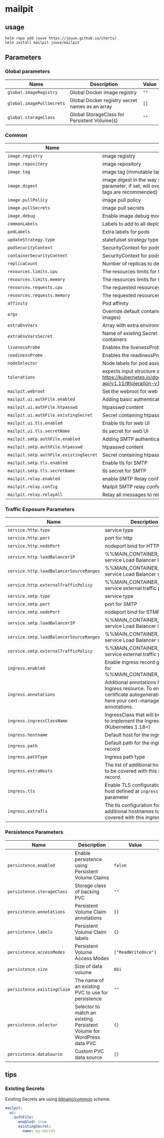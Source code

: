 # mailpit

## usage

```console
helm repo add jouve https://jouve.github.io/charts/
helm install mailpit jouve/mailpit
```

## Parameters

### Global parameters

| Name                      | Description                                     | Value |
| ------------------------- | ----------------------------------------------- | ----- |
| `global.imageRegistry`    | Global Docker image registry                    | `""`  |
| `global.imagePullSecrets` | Global Docker registry secret names as an array | `[]`  |
| `global.storageClass`     | Global StorageClass for Persistent Volume(s)    | `""`  |

### Common

| Name                                   | Description                                                                                                                                | Value             |
| -------------------------------------- | ------------------------------------------------------------------------------------------------------------------------------------------ | ----------------- |
| `image.registry`                       | image registry                                                                                                                             | `docker.io`       |
| `image.repository`                     | image repository                                                                                                                           | `axllent/mailpit` |
| `image.tag`                            | image tag (immutable tags are recommended)                                                                                                 | `v1.17.1`         |
| `image.digest`                         | image digest in the way sha256:aa.... Please note this parameter, if set, will override the tag image tag (immutable tags are recommended) | `""`              |
| `image.pullPolicy`                     | image pull policy                                                                                                                          | `IfNotPresent`    |
| `image.pullSecrets`                    | image pull secrets                                                                                                                         | `[]`              |
| `image.debug`                          | Enable image debug mode                                                                                                                    | `false`           |
| `commonLabels`                         | Labels to add to all deployed objects                                                                                                      | `{}`              |
| `podLabels`                            | Extra labels for pods                                                                                                                      | `{}`              |
| `updateStrategy.type`                  | statefulset strategy type                                                                                                                  | `RollingUpdate`   |
| `podSecurityContext`                   | SecurityContext for pods                                                                                                                   | `{}`              |
| `containerSecurityContext`             | SecurityContext for pods                                                                                                                   | `{}`              |
| `replicaCount`                         | Number of replicas to deploy                                                                                                               | `1`               |
| `resources.limits.cpu`                 | The resources limits for the containers                                                                                                    | `100m`            |
| `resources.limits.memory`              | The resources limits for the containers                                                                                                    | `64Mi`            |
| `resources.requests.cpu`               | The requested resources for the containers                                                                                                 | `5m`              |
| `resources.requests.memory`            | The requested resources for the containers                                                                                                 | `4Mi`             |
| `affinity`                             | Pod affinity                                                                                                                               | `{}`              |
| `args`                                 | Override default container args (useful when using custom images)                                                                          | `[]`              |
| `extraEnvVars`                         | Array with extra environment variables to add to nodes                                                                                     | `[]`              |
| `extraEnvVarsSecret`                   | Name of existing Secret containing extra env vars for containers                                                                           | `""`              |
| `livenessProbe`                        | Enables the livenessProbe for mailpit                                                                                                      | `{}`              |
| `readinessProbe`                       | Enables the readinessProbe for mailpit                                                                                                     | `{}`              |
| `nodeSelector`                         | Node labels for pod assignment                                                                                                             | `{}`              |
| `tolerations`                          | expects input structure as per specification https://kubernetes.io/docs/reference/generated/kubernetes-api/v1.11/#toleration-v1-core       | `[]`              |
| `mailpit.webroot`                      | Set the webroot for web UI & API                                                                                                           | `/`               |
| `mailpit.ui.authFile.enabled`          | Adding basic authentication to web UI                                                                                                      | `false`           |
| `mailpit.ui.authFile.htpasswd`         | htpasswd content                                                                                                                           | `""`              |
| `mailpit.ui.authFile.existingSecret`   | Secret containing htpasswd content                                                                                                         | `{}`              |
| `mailpit.ui.tls.enabled`               | Enable tls for web UI                                                                                                                      | `false`           |
| `mailpit.ui.tls.secretName`            | tls secret for web UI                                                                                                                      | `""`              |
| `mailpit.smtp.authFile.enabled`        | Adding SMTP authentication                                                                                                                 | `false`           |
| `mailpit.smtp.authFile.htpasswd`       | htpasswd content                                                                                                                           | `""`              |
| `mailpit.smtp.authFile.existingSecret` | Secret containing htpasswd content                                                                                                         | `{}`              |
| `mailpit.smtp.tls.enabled`             | Enable tls for SMTP                                                                                                                        | `false`           |
| `mailpit.smtp.tls.secretName`          | tls secret for SMTP                                                                                                                        | `""`              |
| `mailpit.relay.enabled`                | enable SMTP Relay configuration                                                                                                            | `false`           |
| `mailpit.relay.config`                 | Mailpit SMTP relay configuration                                                                                                           | `{}`              |
| `mailpit.relay.relayAll`               | Relay all messages to relay                                                                                                                | `false`           |

### Traffic Exposure Parameters

| Name                                    | Description                                                                                                                      | Value                    |
| --------------------------------------- | -------------------------------------------------------------------------------------------------------------------------------- | ------------------------ |
| `service.http.type`                     | service type                                                                                                                     | `ClusterIP`              |
| `service.http.port`                     | port for http                                                                                                                    | `80`                     |
| `service.http.nodePort`                 | nodeport bind for HTTP service                                                                                                   | `0`                      |
| `service.http.loadBalancerIP`           | %%MAIN_CONTAINER_NAME%% service Load Balancer IP                                                                                 | `""`                     |
| `service.http.loadBalancerSourceRanges` | %%MAIN_CONTAINER_NAME%% service Load Balancer sources                                                                            | `[]`                     |
| `service.http.externalTrafficPolicy`    | %%MAIN_CONTAINER_NAME%% service external traffic policy                                                                          | `Cluster`                |
| `service.smtp.type`                     | service type                                                                                                                     | `ClusterIP`              |
| `service.smtp.port`                     | port for SMTP                                                                                                                    | `25`                     |
| `service.smtp.nodePort`                 | nodeport bind for STMP service                                                                                                   | `0`                      |
| `service.smtp.loadBalancerIP`           | %%MAIN_CONTAINER_NAME%% service Load Balancer IP                                                                                 | `""`                     |
| `service.smtp.loadBalancerSourceRanges` | %%MAIN_CONTAINER_NAME%% service Load Balancer sources                                                                            | `[]`                     |
| `service.smtp.externalTrafficPolicy`    | %%MAIN_CONTAINER_NAME%% service external traffic policy                                                                          | `Cluster`                |
| `ingress.enabled`                       | Enable ingress record generation for %%MAIN_CONTAINER_NAME%%                                                                     | `false`                  |
| `ingress.annotations`                   | Additional annotations for the Ingress resource. To enable certificate autogeneration, place here your cert-manager annotations. | `{}`                     |
| `ingress.ingressClassName`              | IngressClass that will be be used to implement the Ingress (Kubernetes 1.18+)                                                    | `""`                     |
| `ingress.hostname`                      | Default host for the ingress record                                                                                              | `hostname.local`         |
| `ingress.path`                          | Default path for the ingress record                                                                                              | `/`                      |
| `ingress.pathType`                      | Ingress path type                                                                                                                | `ImplementationSpecific` |
| `ingress.extraHosts`                    | The list of additional hostnames to be covered with this ingress record.                                                         | `[]`                     |
| `ingress.tls`                           | Enable TLS configuration for the host defined at `ingress.hostname` parameter                                                    | `false`                  |
| `ingress.extraTls`                      | The tls configuration for additional hostnames to be covered with this ingress record.                                           | `[]`                     |

### Persistence Parameters

| Name                        | Description                                                            | Value               |
| --------------------------- | ---------------------------------------------------------------------- | ------------------- |
| `persistence.enabled`       | Enable persistence using Persistent Volume Claims                      | `false`             |
| `persistence.storageClass`  | Storage class of backing PVC                                           | `""`                |
| `persistence.annotations`   | Persistent Volume Claim annotations                                    | `{}`                |
| `persistence.labels`        | Persistent Volume Claim labels                                         | `{}`                |
| `persistence.accessModes`   | Persistent Volume Access Modes                                         | `["ReadWriteOnce"]` |
| `persistence.size`          | Size of data volume                                                    | `8Gi`               |
| `persistence.existingClaim` | The name of an existing PVC to use for persistence                     | `""`                |
| `persistence.selector`      | Selector to match an existing Persistent Volume for WordPress data PVC | `{}`                |
| `persistence.dataSource`    | Custom PVC data source                                                 | `{}`                |

## tips

### Existing Secrets

Existing Secrets are using [bitnami/common](https://github.com/bitnami/charts/tree/main/bitnami/common#existingsecret) scheme.

```yaml
mailpit:
  ui:
    authFile:
      enabled: true
      existingSecret:
        name: my-secret
```
